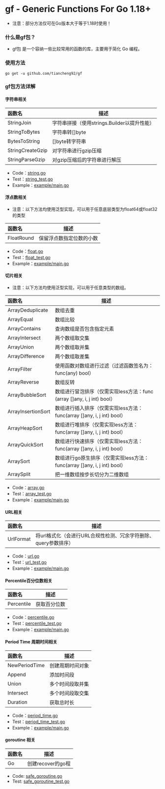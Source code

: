 # gf - Generic Functions For Go 1.18+

* 注意：部分方法仅可在Go版本大于等于1.18时使用！

### 什么是gf包？

* gf包 是一个容纳一些比较常用的函数的库，主要用于简化 Go 编程。

### 使用方法

```shell
go get -u github.com/tiancheng92/gf
```

### gf包方法详解

#### 字符串相关

| 函数名              | 描述                            |
|:-----------------|-------------------------------|
| StringJoin       | 字符串拼接（使用strings.Builder以提升性能） |
| StringToBytes    | 字符串转[]byte                    |
| BytesToString    | []byte转字符串                    |
| StringCreateGzip | 对字符串进行gzip压缩                  |
| StringParseGzip  | 对gzip压缩后的字符串进行解压              |

* Code：[string.go](https://github.com/tiancheng92/gf/blob/main/string.go)
* Test：[string_test.go](https://github.com/tiancheng92/gf/blob/main/string_test.go)
* Example：[example/main.go](https://github.com/tiancheng92/gf/blob/main/example/main.go)

#### 浮点数相关

* 注意：以下方法均使用泛型实现，可以用于任意底层类型为float64或float32的类型

| 函数名        | 描述           |
|:-----------|--------------|
| FloatRound | 保留浮点数指定位数的小数 |

* Code：[float.go](https://github.com/tiancheng92/gf/blob/main/float.go)
* Test：[float_test.go](https://github.com/tiancheng92/gf/blob/main/float_test.go)
* Example：[example/main.go](https://github.com/tiancheng92/gf/blob/main/example/main.go)

#### 切片相关

* 注意：以下方法均使用泛型实现，可以用于任意类型的数组。

| 函数名                | 描述                                                      |
|:-------------------|---------------------------------------------------------|
| ArrayDeduplicate   | 数组去重                                                    |
| ArrayEqual         | 数组比较                                                    |
| ArrayContains      | 查询数组是否包含指定元素                                            |
| ArrayIntersect     | 两个数组取交集                                                 |
| ArrayUnion         | 两个数组取并集                                                 |
| ArrayDifference    | 两个数组取差集                                                 |
| ArrayFilter        | 使用函数对数组进行过滤（过滤函数签名为：func(any) bool）                     |
| ArrayReverse       | 数组反转                                                    |
| ArrayBubbleSort    | 数组进行冒泡排序（仅需实现less方法：func (array []any, i, j int) bool）  |
| ArrayInsertionSort | 数组进行插入排序（仅需实现less方法：func(array []any, i, j int) bool）   |
| ArrayHeapSort      | 数组进行堆排序（仅需实现less方法：func(array []any, i, j int) bool）    |
| ArrayQuickSort     | 数组进行快速排序（仅需实现less方法：func(array []any, i, j int) bool）   |
| ArraySort          | 数组进行go原生排序（仅需实现less方法：func(array []any, i, j int) bool） |
| ArraySplit         | 把一维数组按步长切分为二维数组                                         |

* Code：[array.go](https://github.com/tiancheng92/gf/blob/main/array.go)
* Test：[array_test.go](https://github.com/tiancheng92/gf/blob/main/array_test.go)
* Example：[example/main.go](https://github.com/tiancheng92/gf/blob/main/example/main.go)

#### URL相关

| 函数名       | 描述                                    |
|:----------|---------------------------------------|
| UrlFormat | 将url格式化（会进行URL合规性检测、冗余字符删除、query参数排序） |

* Code：[url.go](https://github.com/tiancheng92/gf/blob/main/url.go)
* Test：[url_test.go](https://github.com/tiancheng92/gf/blob/main/url_test.go)
* Example：[example/main.go](https://github.com/tiancheng92/gf/blob/main/example/main.go)

#### Percentile百分位数相关

| 函数名        | 描述     |
|:-----------|--------|
| Percentile | 获取百分位数 |

* Code：[percentile.go](https://github.com/tiancheng92/gf/blob/main/percentile.go)
* Test：[percentile_test.go](https://github.com/tiancheng92/gf/blob/main/percentile_test.go)
* Example：[example/main.go](https://github.com/tiancheng92/gf/blob/main/example/main.go)

#### Period Time 周期时间相关

| 函数名           | 描述       |
|:--------------|----------|
| NewPeriodTime | 创建周期时间对象 |
| Append        | 添加时间段    |
| Union         | 多个时间段取并集 |
| Intersect     | 多个时间段取交集 |
| Duration      | 获取总时长    |

* Code：[period_time.go](https://github.com/tiancheng92/gf/blob/main/period_time.go)
* Test：[period_time_test.go](https://github.com/tiancheng92/gf/blob/main/period_time_test.go)
* Example：[example/main.go](https://github.com/tiancheng92/gf/blob/main/example/main.go)

#### goroutine 相关
| 函数名           | 描述       |
|:--------------|----------|
| Go | 创建recover的go程 |
* Code: [safe_goroutine.go](https://githk.azurlane.jp:8888/go-kit/gf/blob/main/safe_goroutine.go)
* Test: [safe_goroutine_test.go](https://githk.azurlane.jp:8888/go-kit/gf/blob/main/safe_goroutine_test.go)